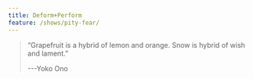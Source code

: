 ```yaml
---
title: Deform+Perform
feature: /shows/pity-fear/
---
```


> “Grapefruit is a hybrid of lemon and orange. Snow is hybrid of wish and lament.”
>
> ---Yoko Ono
